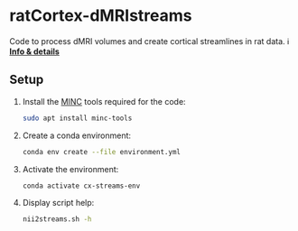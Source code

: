 # ratCortex-dMRIstreams

Code to process dMRI volumes and create cortical streamlines in rat data. :information_source: [**Info & details**](https://hackmd.io/@servindc/ratCortex-dMRI)

## Setup

1. Install the [MINC](https://en.wikibooks.org/wiki/MINC) tools required for the code:
    ```bash
    sudo apt install minc-tools
    ```

2. Create a conda environment:
    ```bash
    conda env create --file environment.yml
    ```

3. Activate the environment:
    ```bash
    conda activate cx-streams-env
    ```

4. Display script help:
    ```bash
    nii2streams.sh -h
    ```